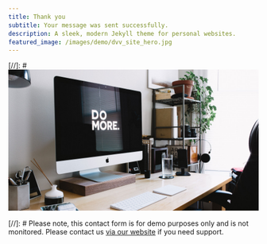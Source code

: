 ```yaml
---
title: Thank you
subtitle: Your message was sent successfully.
description: A sleek, modern Jekyll theme for personal websites.
featured_image: /images/demo/dvv_site_hero.jpg
---
```


[//]: # ![](/images/demo/about.jpg)

[//]: # Please note, this contact form is for demo purposes only and is not monitored. Please contact us [via our website](https://jekyllthemes.io) if you need support.
